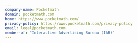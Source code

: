 ```yaml
---
company-name: Pocketmath
domain: pocketmath.com
home: https://www.pocketmath.com/
privacy-policy: https://www.pocketmath.com/privacy-policy
email: legal@pocketmath.com
member-of: "Interactive Advertising Bureau (IAB)"
---
```




